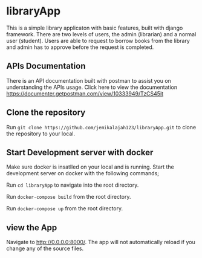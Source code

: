 # libraryApp
This is a simple library applicaton with basic features, built with django framework.
There are two levels of users, the admin (librarian) and a normal user (student).
Users are able to request to borrow books from the library and admin has to approve before the request is completed.
## APIs Documentation
There is an API documentation built with postman to assist you on understanding the APIs usage. Click here to view the documentation https://documenter.getpostman.com/view/10333949/TzCS45it

## Clone the repository
Run `git clone https://github.com/jemikalajah123/libraryApp.git` to clone the repository to your local.

## Start Development server with docker
Make sure docker is insatlled on your local and is running.
Start the development server on docker with the following commands;

Run `cd libraryApp` to navigate into the root directory.

Run `docker-compose build` from the root directory.

Run `docker-compose up` from the root directory.
## view the App
Navigate to http://0.0.0.0:8000/. The app will not automatically reload if you change any of the source files.

